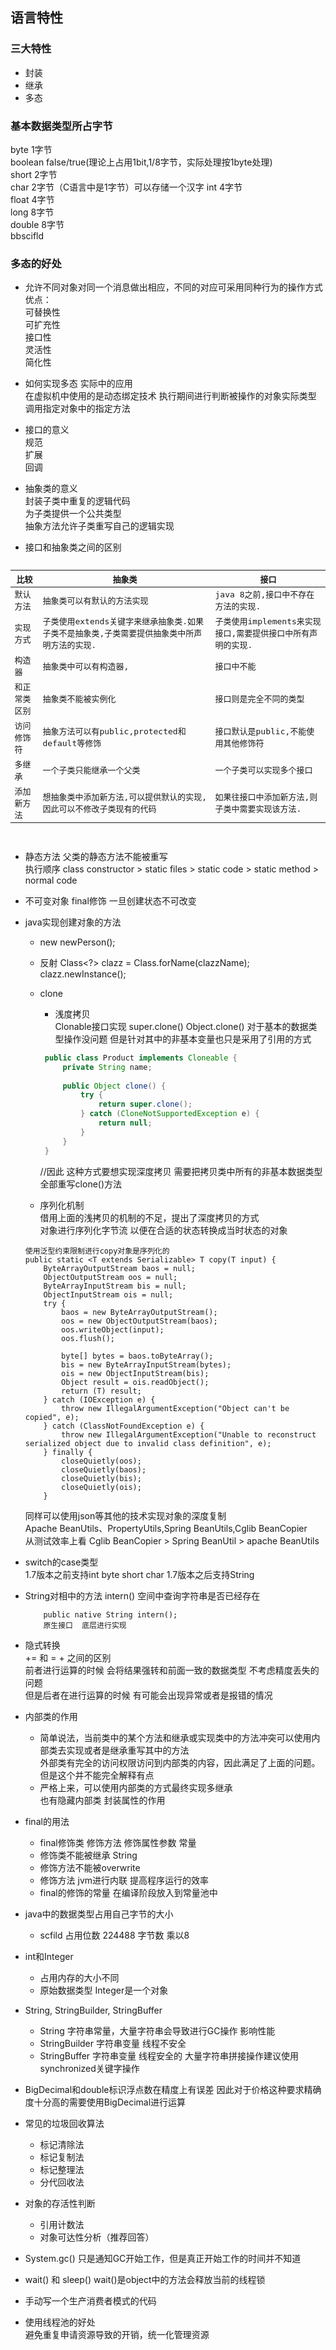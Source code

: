 ## 语言特性

### 三大特性
- 封装 
- 继承 
- 多态

### 基本数据类型所占字节
byte     1字节  
boolean  false/true(理论上占用1bit,1/8字节，实际处理按1byte处理)   
short    2字节               
char     2字节（C语言中是1字节）可以存储一个汉字
int      4字节               
float    4字节               
long     8字节               
double   8字节    
bbscifld           

### 多态的好处
- 允许不同对象对同一个消息做出相应，不同的对应可采用同种行为的操作方式  
    优点：  
    可替换性  
    可扩充性  
    接口性  
    灵活性  
    简化性 
    
- 如何实现多态 实际中的应用  
    在虚拟机中使用的是动态绑定技术 执行期间进行判断被操作的对象实际类型 调用指定对象中的指定方法  
    
- 接口的意义  
    规范  
    扩展  
    回调

- 抽象类的意义  
    封装子类中重复的逻辑代码  
    为子类提供一个公共类型  
    抽象方法允许子类重写自己的逻辑实现
    
- 接口和抽象类之间的区别
<pre>
<table><thead><tr><th style="vertical-align:middle;">比较</th>
			<th style="vertical-align:middle;">抽象类</th>
			<th style="vertical-align:middle;">接口</th>
		</tr></thead><tbody><tr><td style="vertical-align:middle;">默认方法</td>
			<td style="vertical-align:middle;">抽象类可以有默认的方法实现</td>
			<td style="vertical-align:middle;">java 8之前,接口中不存在方法的实现.</td>
		</tr><tr><td style="vertical-align:middle;">实现方式</td>
			<td style="vertical-align:middle;">子类使用extends关键字来继承抽象类.如果子类不是抽象类,子类需要提供抽象类中所声明方法的实现.</td>
			<td style="vertical-align:middle;">子类使用implements来实现接口,需要提供接口中所有声明的实现.</td>
		</tr><tr><td style="vertical-align:middle;">构造器</td>
			<td style="vertical-align:middle;">抽象类中可以有构造器,</td>
			<td style="vertical-align:middle;">接口中不能</td>
		</tr><tr><td style="vertical-align:middle;">和正常类区别</td>
			<td style="vertical-align:middle;">抽象类不能被实例化</td>
			<td style="vertical-align:middle;">接口则是完全不同的类型</td>
		</tr><tr><td style="vertical-align:middle;">访问修饰符</td>
			<td style="vertical-align:middle;">抽象方法可以有public,protected和default等修饰</td>
			<td style="vertical-align:middle;">接口默认是public,不能使用其他修饰符</td>
		</tr><tr><td style="vertical-align:middle;">多继承</td>
			<td style="vertical-align:middle;">一个子类只能继承一个父类</td>
			<td style="vertical-align:middle;">一个子类可以实现多个接口</td>
		</tr><tr><td style="vertical-align:middle;">添加新方法</td>
			<td style="vertical-align:middle;">想抽象类中添加新方法,可以提供默认的实现,因此可以不修改子类现有的代码</td>
			<td style="vertical-align:middle;">如果往接口中添加新方法,则子类中需要实现该方法.</td>
		</tr></tbody></table>
</pre>

- 静态方法
    父类的静态方法不能被重写  
    执行顺序 class constructor > static files > static code > static method > normal code

- 不可变对象
    final修饰  一旦创建状态不可改变

- java实现创建对象的方法
    - new newPerson();
    - 反射 Class<?> clazz = Class.forName(clazzName); clazz.newInstance();
    - clone 
        - 浅度拷贝  
        Clonable接口实现 super.clone()
        Object.clone()  对于基本的数据类型操作没问题  但是针对其中的非基本变量也只是采用了引用的方式
        ```java
         public class Product implements Cloneable {   
             private String name;   
           
             public Object clone() {   
                 try {   
                     return super.clone();   
                 } catch (CloneNotSupportedException e) {   
                     return null;   
                 }   
             }   
         } 
        ```
        //因此 这种方式要想实现深度拷贝  需要把拷贝类中所有的非基本数据类型全部重写clone()方法
        
    - 序列化机制  
    借用上面的浅拷贝的机制的不足，提出了深度拷贝的方式  
    对象进行序列化字节流  以便在合适的状态转换成当时状态的对象 
    ```code
    使用泛型约束限制进行copy对象是序列化的
    public static <T extends Serializable> T copy(T input) {
        ByteArrayOutputStream baos = null;
        ObjectOutputStream oos = null;
        ByteArrayInputStream bis = null;
        ObjectInputStream ois = null;
        try {
            baos = new ByteArrayOutputStream();
            oos = new ObjectOutputStream(baos);
            oos.writeObject(input);
            oos.flush();
     
            byte[] bytes = baos.toByteArray();
            bis = new ByteArrayInputStream(bytes);
            ois = new ObjectInputStream(bis);
            Object result = ois.readObject();
            return (T) result;
        } catch (IOException e) {
            throw new IllegalArgumentException("Object can't be copied", e);
        } catch (ClassNotFoundException e) {
            throw new IllegalArgumentException("Unable to reconstruct serialized object due to invalid class definition", e);
        } finally {
            closeQuietly(oos);
            closeQuietly(baos);
            closeQuietly(bis);
            closeQuietly(ois);
        }
    ```
    同样可以使用json等其他的技术实现对象的深度复制  
    Apache BeanUtils、PropertyUtils,Spring BeanUtils,Cglib BeanCopier  
    从测试效率上看 Cglib BeanCopier > Spring BeanUtil > apache BeanUtils

- switch的case类型  
    1.7版本之前支持int byte short char   1.7版本之后支持String

- String对相中的方法 intern()  空间中查询字符串是否已经存在  
    ```code
        public native String intern();
        原生接口  底层进行实现
    ```
    
- 隐式转换  
    += 和 = + 之间的区别  
    前者进行运算的时候 会将结果强转和前面一致的数据类型 不考虑精度丢失的问题  
    但是后者在进行运算的时候 有可能会出现异常或者是报错的情况  

- 内部类的作用  
    - 简单说法，当前类中的某个方法和继承或实现类中的方法冲突可以使用内部类去实现或者是继承重写其中的方法  
    外部类有完全的访问权限访问到内部类的内容，因此满足了上面的问题。但是这个并不能完全解释有点  
    - 严格上来，可以使用内部类的方式最终实现多继承  
    也有隐藏内部类 封装属性的作用
    
- final的用法
    - final修饰类  修饰方法 修饰属性参数 常量
    - 修饰类不能被继承 String
    - 修饰方法不能被overwrite
    - 修饰方法 jvm进行内联 提高程序运行的效率
    - final的修饰的常量 在编译阶段放入到常量池中
    
    
- java中的数据类型占用自己字节的大小
    -  scfild 占用位数 224488 字节数 乘以8
    
- int和Integer
    - 占用内存的大小不同
    - 原始数据类型 Integer是一个对象
    
- String, StringBuilder, StringBuffer
    - String 字符串常量，大量字符串会导致进行GC操作 影响性能
    - StringBuilder 字符串变量 线程不安全
    - StringBuffer 字符串变量 线程安全的 大量字符串拼接操作建议使用 synchronized关键字操作

- BigDecimal和double标识浮点数在精度上有误差  因此对于价格这种要求精确度十分高的需要使用BigDecimal进行运算

- 常见的垃圾回收算法
    - 标记清除法
    - 标记复制法
    - 标记整理法
    - 分代回收法

- 对象的存活性判断
    - 引用计数法
    - 对象可达性分析（推荐回答）
    
- System.gc() 只是通知GC开始工作，但是真正开始工作的时间并不知道

- wait() 和 sleep() wait()是object中的方法会释放当前的线程锁

- 手动写一个生产消费者模式的代码

- 使用线程池的好处  
    避免重复申请资源导致的开销，统一化管理资源
